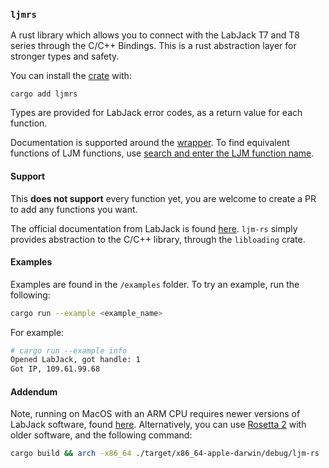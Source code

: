### `ljmrs`

A rust library which allows you to connect with the LabJack T7 and T8 series through the C/C++ Bindings. This is a rust abstraction layer for stronger types and safety.

You can install the [crate](https://crates.io/crates/ljmrs) with:

```
cargo add ljmrs
```

Types are provided for LabJack error codes, as a return value for each function.

Documentation is supported around the [wrapper](./ljm/wrapper/struct.LJMWrapper.html). To find equivalent functions of LJM functions, use [search and enter the LJM function name](./index.html?search=LJM_eReadName).

#### Support

This **does not support** every function yet, you are welcome to create a PR to add any functions you want.

The official documentation from LabJack is found [here](https://labjack.com/pages/support/software?doc=/software-driver/ljm-users-guide/ljm-users-guide/). `ljm-rs` simply provides abstraction to the C/C++ library, through the `libloading` crate.

#### Examples

Examples are found in the `/examples` folder. To try an example, run the following:

```bash
cargo run --example <example_name>
```

For example:

```bash
# cargo run --example info
Opened LabJack, got handle: 1
Got IP, 109.61.99.68
```

#### Addendum

Note, running on MacOS with an ARM CPU requires newer versions of LabJack software, found [here](https://labjack.com/pages/support?doc=/software-driver/installer-downloads/ljm-software-installers-t4-t7-digit/#header-three-ak4ld).
Alternatively, you can use [Rosetta 2](https://support.apple.com/en-us/HT211861) with older software, and the following command:

```bash
cargo build && arch -x86_64 ./target/x86_64-apple-darwin/debug/ljm-rs
```
